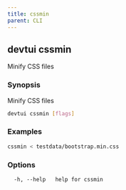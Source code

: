 ```yaml
---
title: cssmin
parent: CLI
---
```


## devtui cssmin

Minify CSS files

### Synopsis

Minify CSS files

```bash
devtui cssmin [flags]
```

### Examples

```bash
cssmin < testdata/bootstrap.min.css
```

### Options

```
  -h, --help   help for cssmin
```
